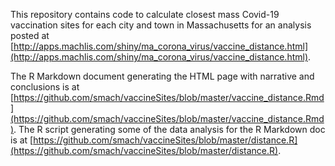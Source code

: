 This repository contains code to calculate closest mass Covid-19 vaccination sites for each city and town in Massachusetts for an analysis posted at [http://apps.machlis.com/shiny/ma_corona_virus/vaccine_distance.html](http://apps.machlis.com/shiny/ma_corona_virus/vaccine_distance.html).

The R Markdown document generating the HTML page with narrative and conclusions is at [https://github.com/smach/vaccineSites/blob/master/vaccine_distance.Rmd](https://github.com/smach/vaccineSites/blob/master/vaccine_distance.Rmd). The R script generating some of the data analysis for the R Markdown doc is at [https://github.com/smach/vaccineSites/blob/master/distance.R](https://github.com/smach/vaccineSites/blob/master/distance.R).



